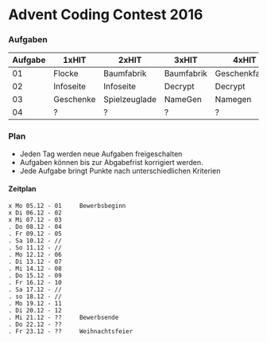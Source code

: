 # Advent Coding Contest 2016

### Aufgaben
Aufgabe | 1xHIT | 2xHIT | 3xHIT | 4xHIT | 5xHIT 
--------|-------|-------|-------|-------|-------
01      | Flocke | Baumfabrik | Baumfabrik | Geschenkfabrik | Geschenkfabrik
02      | Infoseite | Infoseite | Decrypt | Decrypt | Decrypt
03      | Geschenke | Spielzeuglade | NameGen | Namegen | Namegen
04      | ? | ? | ? | ? | ?

### Plan
* Jeden Tag werden neue Aufgaben freigeschalten
* Aufgaben können bis zur Abgabefrist korrigiert werden.
* Jede Aufgabe bringt Punkte nach unterschiedlichen Kriterien

#### Zeitplan
```
x Mo 05.12 - 01     Bewerbsbeginn
x Di 06.12 - 02
x Mi 07.12 - 03
. Do 08.12 - 04
. Fr 09.12 - 05
. Sa 10.12 - //
. So 11.12 - //
. Mo 12.12 - 06
. Di 13.12 - 07
. Mi 14.12 - 08
. Do 15.12 - 09
. Fr 16.12 - 10
. Sa 17.12 - //
. so 18.12 - //
. Mo 19.12 - 11
. Di 20.12 - 12
. Mi 21.12 - ??     Bewerbsende
. Do 22.12 - ??
. Fr 23.12 - ??     Weihnachtsfeier
```